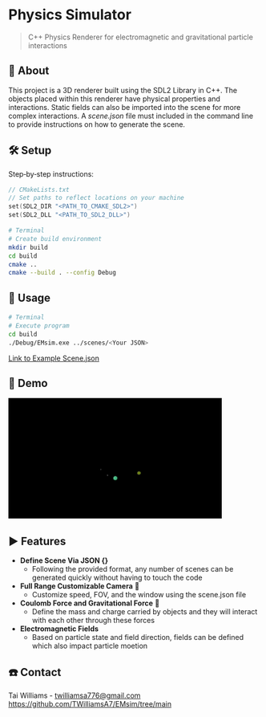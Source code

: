 # Physics Simulator
> C++ Physics Renderer for electromagnetic and gravitational particle interactions

## 🧐 About 
This project is a 3D renderer built using the SDL2 Library in C++. The objects placed within this renderer have physical properties and interactions. Static fields can also be imported into the scene for more complex interactions. A *scene.json* file must included in the command line to provide instructions on how to generate the scene.

## 🛠 Setup
Step‑by‑step instructions:

```C
// CMakeLists.txt
// Set paths to reflect locations on your machine
set(SDL2_DIR "<PATH_TO_CMAKE_SDL2>")
set(SDL2_DLL "<PATH_TO_SDL2_DLL>")
```

```bash
# Terminal
# Create build environment
mkdir build
cd build
cmake ..
cmake --build . --config Debug
```

## 💬 Usage
```bash
# Terminal
# Execute program
cd build
./Debug/EMsim.exe ../scenes/<Your JSON>
```

[Link to Example Scene.json](https://github.com/TWilliamsA7/EMsim/blob/main/scenes/coloumb.json)

## 💫 Demo

![Demo GIF](assets/EMSIM.gif)

## ▶ Features
- **Define Scene Via JSON {}** 
    - Following the provided format, any number of scenes can be generated quickly without having to touch the  code
- **Full Range Customizable Camera** 🎥
    - Customize speed, FOV, and the window using the scene.json file
- **Coulomb Force and Gravitational Force** 📍
    - Define the mass and charge carried by objects and they will interact with each other through these forces
- **Electromagnetic Fields**
    - Based on particle state and field direction, fields can be defined which also impact particle moetion

## :phone: Contact
Tai Williams - twilliamsa776@gmail.com
https://github.com/TWilliamsA7/EMsim/tree/main
